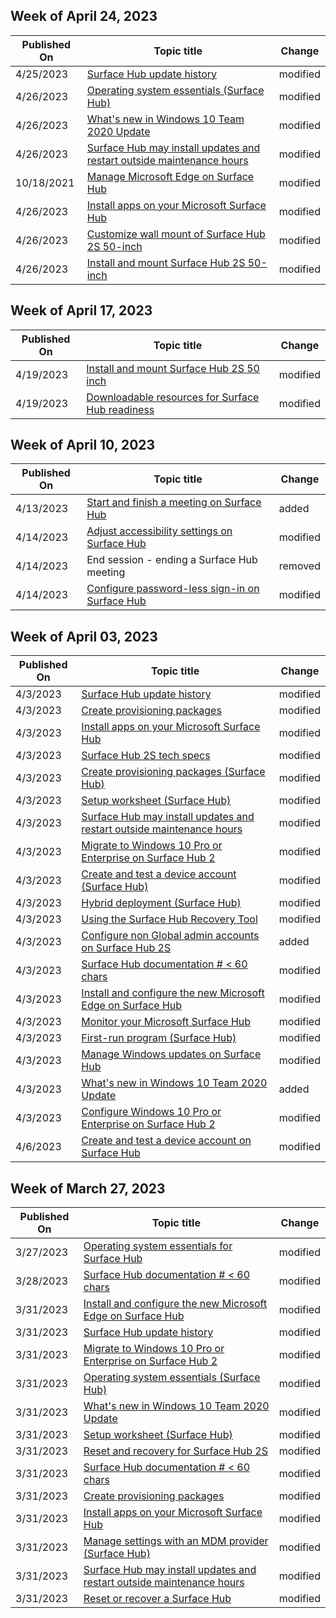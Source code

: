 <!-- This file is generated automatically each week. Changes made to this file will be overwritten.-->



## Week of April 24, 2023


| Published On |Topic title | Change |
|------|------------|--------|
| 4/25/2023 | [Surface Hub update history](/surface-hub/surface-hub-update-history) | modified |
| 4/26/2023 | [Operating system essentials (Surface Hub)](/surface-hub/differences-between-surface-hub-and-windows-10-enterprise) | modified |
| 4/26/2023 | [What's new in Windows 10 Team 2020 Update](/surface-hub/surface-hub-2020-update-whats-new) | modified |
| 4/26/2023 | [Surface Hub may install updates and restart outside maintenance hours](/surface-hub/surface-hub-installs-updates-and-restarts-outside-maintenance-hours) | modified |
| 10/18/2021 | [Manage Microsoft Edge on Surface Hub](/surface-hub/surface-hub-install-chromium-edge) | modified |
| 4/26/2023 | [Install apps on your Microsoft Surface Hub](/surface-hub/install-apps-on-surface-hub) | modified |
| 4/26/2023 | [Customize wall mount of Surface Hub 2S 50-inch](/surface-hub/surface-hub-2s-custom-install) | modified |
| 4/26/2023 | [Install and mount Surface Hub 2S 50-inch](/surface-hub/surface-hub-2s-install-mount) | modified |


## Week of April 17, 2023


| Published On |Topic title | Change |
|------|------------|--------|
| 4/19/2023 | [Install and mount Surface Hub 2S 50 inch](/surface-hub/surface-hub-2s-install-mount) | modified |
| 4/19/2023 | [Downloadable resources for Surface Hub readiness](/surface-hub/surface-hub-downloads) | modified |


## Week of April 10, 2023


| Published On |Topic title | Change |
|------|------------|--------|
| 4/13/2023 | [Start and finish a meeting on Surface Hub](/surface-hub/meet-on-surface-hub) | added |
| 4/14/2023 | [Adjust accessibility settings on Surface Hub](/surface-hub/accessibility-surface-hub) | modified |
| 4/14/2023 | End session - ending a Surface Hub meeting | removed |
| 4/14/2023 | [Configure password-less sign-in on Surface Hub](/surface-hub/surface-hub-2s-phone-authenticate) | modified |


## Week of April 03, 2023


| Published On |Topic title | Change |
|------|------------|--------|
| 4/3/2023 | [Surface Hub update history](/surface-hub/surface-hub-update-history) | modified |
| 4/3/2023 | [Create provisioning packages](/surface-hub/provisioning-packages-for-surface-hub) | modified |
| 4/3/2023 | [Install apps on your Microsoft Surface Hub](/surface-hub/install-apps-on-surface-hub) | modified |
| 4/3/2023 | [Surface Hub 2S tech specs](/surface-hub/surface-hub-2s-techspecs) | modified |
| 4/3/2023 | [Create provisioning packages (Surface Hub)](/surface-hub/provisioning-packages-for-surface-hub) | modified |
| 4/3/2023 | [Setup worksheet (Surface Hub)](/surface-hub/setup-worksheet-surface-hub) | modified |
| 4/3/2023 | [Surface Hub may install updates and restart outside maintenance hours](/surface-hub/surface-hub-installs-updates-and-restarts-outside-maintenance-hours) | modified |
| 4/3/2023 | [Migrate to Windows 10 Pro or Enterprise on Surface Hub 2](/surface-hub/surface-hub-2s-migrate-os) | modified |
| 4/3/2023 | [Create and test a device account (Surface Hub)](/surface-hub/create-and-test-a-device-account-surface-hub) | modified |
| 4/3/2023 | [Hybrid deployment (Surface Hub)](/surface-hub/hybrid-deployment-surface-hub-device-accounts) | modified |
| 4/3/2023 | [Using the Surface Hub Recovery Tool](/surface-hub/surface-hub-recovery-tool) | modified |
| 4/3/2023 | [Configure non Global admin accounts on Surface Hub 2S](/surface-hub/surface-hub-2s-nonglobal-admin) | added |
| 4/3/2023 | [Surface Hub documentation # < 60 chars](/surface-hub/index) | modified |
| 4/3/2023 | [Install and configure the new Microsoft Edge on Surface Hub](/surface-hub/surface-hub-install-chromium-edge) | modified |
| 4/3/2023 | [Monitor your Microsoft Surface Hub](/surface-hub/monitor-surface-hub) | modified |
| 4/3/2023 | [First-run program (Surface Hub)](/surface-hub/first-run-program-surface-hub) | modified |
| 4/3/2023 | [Manage Windows updates on Surface Hub](/surface-hub/manage-windows-updates-for-surface-hub) | modified |
| 4/3/2023 | [What's new in Windows 10 Team 2020 Update](/surface-hub/surface-hub-2020-update-whats-new) | added |
| 4/3/2023 | [Configure Windows 10 Pro or Enterprise on Surface Hub 2](/surface-hub/surface-hub-2-post-install) | modified |
| 4/6/2023 | [Create and test a device account on Surface Hub](/surface-hub/create-and-test-a-device-account-surface-hub) | modified |


## Week of March 27, 2023


| Published On |Topic title | Change |
|------|------------|--------|
| 3/27/2023 | [Operating system essentials for Surface Hub](/surface-hub/differences-between-surface-hub-and-windows-10-enterprise) | modified |
| 3/28/2023 | [Surface Hub documentation # < 60 chars](/surface-hub/index) | modified |
| 3/31/2023 | [Install and configure the new Microsoft Edge on Surface Hub](/surface-hub/surface-hub-install-chromium-edge) | modified |
| 3/31/2023 | [Surface Hub update history](/surface-hub/surface-hub-update-history) | modified |
| 3/31/2023 | [Migrate to Windows 10 Pro or Enterprise on Surface Hub 2](/surface-hub/surface-hub-2s-migrate-os) | modified |
| 3/31/2023 | [Operating system essentials (Surface Hub)](/surface-hub/differences-between-surface-hub-and-windows-10-enterprise) | modified |
| 3/31/2023 | [What's new in Windows 10 Team 2020 Update](/surface-hub/surface-hub-2020-update-whats-new) | modified |
| 3/31/2023 | [Setup worksheet (Surface Hub)](/surface-hub/setup-worksheet-surface-hub) | modified |
| 3/31/2023 | [Reset and recovery for Surface Hub 2S](/surface-hub/surface-hub-2s-recover-reset) | modified |
| 3/31/2023 | [Surface Hub documentation # < 60 chars](/surface-hub/index) | modified |
| 3/31/2023 | [Create provisioning packages](/surface-hub/provisioning-packages-for-surface-hub) | modified |
| 3/31/2023 | [Install apps on your Microsoft Surface Hub](/surface-hub/install-apps-on-surface-hub) | modified |
| 3/31/2023 | [Manage settings with an MDM provider (Surface Hub)](/surface-hub/manage-settings-with-mdm-for-surface-hub) | modified |
| 3/31/2023 | [Surface Hub may install updates and restart outside maintenance hours](/surface-hub/surface-hub-installs-updates-and-restarts-outside-maintenance-hours) | modified |
| 3/31/2023 | [Reset or recover a Surface Hub](/surface-hub/device-reset-surface-hub) | modified |
